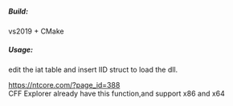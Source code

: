 ##### Build:  

vs2019 + CMake



##### Usage:


edit the iat table and insert IID struct to load the dll.





https://ntcore.com/?page_id=388  
CFF Explorer already have this function,and support x86 and x64
